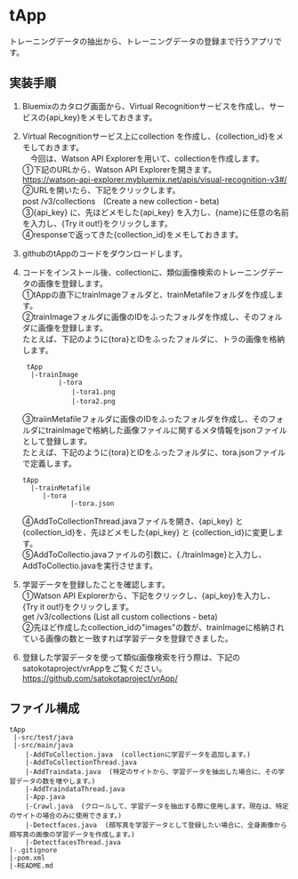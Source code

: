 # tApp
トレーニングデータの抽出から、トレーニングデータの登録まで行うアプリです。

## 実装手順
1. Bluemixのカタログ画面から、Virtual Recognitionサービスを作成し、サービスの{api_key}をメモしておきます。  
2. Virtual Recognitionサービス上にcollection を作成し、{collection_id}をメモしておきます。  
　今回は、Watson API Explorerを用いて、collectionを作成します。  
  ①下記のURLから、Watson API Explorerを開きます。  
    	https://watson-api-explorer.mybluemix.net/apis/visual-recognition-v3#/  
  ②URLを開いたら、下記をクリックします。  
    	post /v3/collections　(Create a new collection - beta)  
  ③{api_key} に、先ほどメモした{api_key} を入力し、{name}に任意の名前を入力し、{Try it out!}をクリックします。  
  ④responseで返ってきた{collection_id}をメモしておきます。  
3. githubのtAppのコードをダウンロードします。  
4. コードをインストール後、collectionに、類似画像検索のトレーニングデータの画像を登録します。    
  	①tAppの直下にtrainImageフォルダと、trainMetafileフォルダを作成します。  
  	②trainImageフォルダに画像のIDをふったフォルダを作成し、そのフォルダに画像を登録します。  
      たとえば、下記のように{tora}とIDをふったフォルダに、トラの画像を格納します。

	    tApp
	     |-trainImage
	 	    	|-tora  
		　　    	  |-tora1.png  
		　　    	  |-tora2.png  

	③traiinMetafileフォルダに画像のIDをふったフォルダを作成し、そのフォルダにtrainImageで格納した画像ファイルに関するメタ情報をjsonファイルとして登録します。  
      たとえば、下記のように{tora}とIDをふったフォルダに、tora.jsonファイルで定義します。 
 
 	   tApp
 	     |-trainMetafile
			|-tora
		    	   |-tora.json
  
  	④AddToCollectionThread.javaファイルを開き、{api_key} と {collection_id}を、先ほどメモした{api_key} と {collection_id}に変更します。   
  	⑤AddToCollectio.javaファイルの引数に、{./trainImage}と入力し、AddToCollectio.javaを実行させます。  
5. 学習データを登録したことを確認します。  
	①Watson API Explorerから、下記をクリックし、{api_key}を入力し、{Try it out!}をクリックします。  
   		get /v3/collections	(List all custom collections - beta)  
  	②先ほど作成したcollection_idの"images"の数が、trainImageに格納されている画像の数と一致すれば学習データを登録できました。  
6. 登録した学習データを使って類似画像検索を行う際は、下記のsatokotaproject/vrAppをご覧ください。  
		https://github.com/satokotaproject/vrApp/


## ファイル構成
	tApp
	 |-src/test/java
	 |-src/main/java
		|-AddToCollection.java  (collectionに学習データを追加します。)
		|-AddToCollectionThread.java	
		|-AddTraindata.java  (特定のサイトから、学習データを抽出した場合に、その学習データの数を増やします。)
		|-AddTraindataThread.java		
		|-App.java			
		|-Crawl.java  (クロールして、学習データを抽出する際に使用します。現在は、特定のサイトの場合のみに使用できます。)
		|-Detectfaces.java  (顔写真を学習データとして登録したい場合に、全身画像から顔写真の画像の学習データを作成します。)
		|-DetectfacesThread.java
	|-.gitignore
	|-pom.xml
	|-README.md


